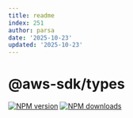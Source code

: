 ```yaml
---
title: readme
index: 251
author: parsa
date: '2025-10-23'
updated: '2025-10-23'
---
```

# @aws-sdk/types

[![NPM version](https://img.shields.io/npm/v/@aws-sdk/types/latest.svg)](https://www.npmjs.com/package/@aws-sdk/types)
[![NPM downloads](https://img.shields.io/npm/dm/@aws-sdk/types.svg)](https://www.npmjs.com/package/@aws-sdk/types)
